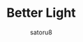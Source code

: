 ---
title: Better Light
author: satoru8
description_markdown: >-
  A light theme that is easy to read, with basic user settings.
github: https://github.com/satoru8/
download: https://github.com/satoru8/BetterLightTheme/blob/master/BetterLightTheme.theme.css
demo: https://raw.githubusercontent.com/satoru8/BetterLightTheme/master/BetterLightTheme.theme.css
support: http://discord.gg/fjvwb95
style: light
tags:
images:
  - name: Better Light
    image: https://my.mixtape.moe/cwqiyd.png
layout: product
ghcommentid: 7
---